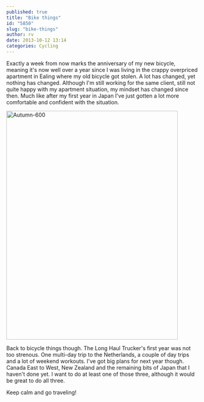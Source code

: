 ```yaml
---
published: true
title: "Bike things"
id: "5850"
slug: "bike-things"
author: rv
date: 2013-10-12 13:14
categories: Cycling
---
```

Exactly a week from now marks the anniversary of my new bicycle, meaning it's now well over a year since I was living in the crappy overpriced apartment in Ealing where my old bicycle got stolen. A lot has changed, yet nothing has changed. Although I'm still working for the same client, still not quite happy with my apartment situation, my mindset has changed since then. Much like after my first year in Japan I've just gotten a lot more comfortable and confident with the situation.

<a href="https://s3.amazonaws.com/cfwblog/uploads/2013/10/Autumn-1600.jpg"><img class="aligncenter size-full wp-image-5925" alt="Autumn-600" src="https://s3.amazonaws.com/cfwblog/uploads/2013/10/Autumn-600.jpg" width="450" height="600" /></a>

Back to bicycle things though. The Long Haul Trucker's first year was not too strenous. One multi-day trip to the Netherlands, a couple of day trips and a lot of weekend workouts. I've got big plans for next year though. Canada East to West, New Zealand and the remaining bits of Japan that I haven't done yet. I want to do at least one of those three, although it would be great to do all three.

Keep calm and go traveling!